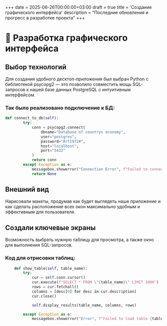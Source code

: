 +++
date = 2025-06-26T00:00:00+03:00
draft = true
title = 'Создание графического интерфейса'
description = "Последние обновления и прогресс в разработке проекта"
+++

# 📌 Разработка графического интерфейса

## Выбор технологий
Для создания удобного десктоп-приложения был выбран Python с библиотекой psycopg2 — это позволило совместить мощь SQL-запросов к нашей базе данных PostgreSQL с интуитивным интерфейсом.
### Так было реализовано подключение к БД:
``` py
def connect_to_db(self):
        try:
            conn = psycopg2.connect(
                dbname="Database of countrys economy",
                user="postgres",
                password="Art1972#",
                host="localhost",
                port="5432"
            )
            return conn
        except Exception as e:
            messagebox.showerror("Connection Error", f"Failed to connect to database:\n{str(e)}")
            return None
```

## Внешний вид
Нарисовали макеты, продумав как будет выглядеть наше приложение и как сделать расположение всех окон максимально удобным и эффективным для пользователя.

## Создали ключевые экраны
Возможность выбрать нужную таблицу для просмотра, а также окно для выполнения SQL-запросов.
### Код для отрисовки таблиц:
``` py
    def show_table(self, table_name):
        try:
            cur = self.conn.cursor()
            cur.execute(f"SELECT * FROM \"{table_name}\" LIMIT 1000")
            rows = cur.fetchall()
            columns = [desc[0] for desc in cur.description]
            cur.close()

            self.display_results(table_name, columns, rows)

        except Exception as e:
            messagebox.showerror("Error", f"Failed to load table {table_name}:\n{str(e)}")

```